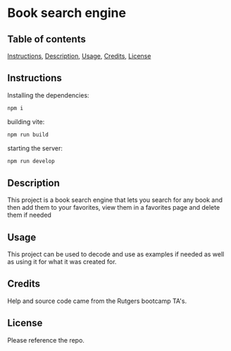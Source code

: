# Book search engine

## Table of contents
[Instructions](#instructions),
[Description](#description),
[Usage](#usage),
[Credits](#credits),
[License](#license)

## Instructions
Installing the dependencies:
```bash
npm i
```
building vite: 
```bash
npm run build
```
starting the server: 
```bash
npm run develop
```

## Description
This project is a book search engine that lets you search for any book and then add
them to your favorites, view them in a favorites page and delete them if needed

## Usage
This project can be used to decode and use as examples if needed as well as using it for what it was created for.

## Credits
Help and source code came from the Rutgers bootcamp TA's.

## License
Please reference the repo.
